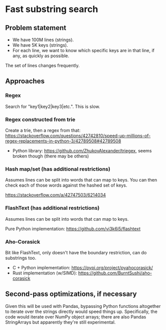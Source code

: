# Fast substring search

## Problem statement

* We have 100M lines (strings).
* We have 5K keys (strings).
* For each line, we want to know which specific keys are in that line, if any, as quickly as possible.

The set of lines changes frequently.

## Approaches

### Regex

Search for "key1|key2|key3|etc.". This is slow.

### Regex constructed from trie

Create a trie, then a regex from that: https://stackoverflow.com/questions/42742810/speed-up-millions-of-regex-replacements-in-python-3/42789508#42789508

* Python library: https://github.com/ZhukovAlexander/triegex, seems broken though (there may be others)

### Hash map/set (has additional restrictions)

Assumes lines can be split into words that can map to keys. You can then check each of those words against the hashed set of keys.

https://stackoverflow.com/a/42747503/6214034

### FlashText (has additional restrictions)

Assumes lines can be split into words that can map to keys.

Pure Python implementation: https://github.com/vi3k6i5/flashtext

### Aho-Corasick

Bit like FlashText, only doesn't have the boundary restriction, can do substrings too.

* C + Python implementation: https://pypi.org/project/pyahocorasick/
* Rust implementation (w/SIMD): https://github.com/BurntSushi/aho-corasick

## Second-pass optimizations, if necessary

Given this will be used with Pandas, bypassing Python functions altogether to iterate over the strings directly would speed things up.
Specifically, the code would iterate over NumPy object arrays; there are also Pandas StringArrays but apparently they're still experimental.
